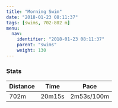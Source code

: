 ```yaml
---
title: "Morning Swim"
date: "2018-01-23 08:11:37"
tags: [swims, 702-802 m]
menu:
  nav:
    identifier: "2018-01-23 08:11:37"
    parent: "swims"
    weight: 130
---
```


### Stats

| Distance | Time | Pace |
|----------|------|------|
|702m|20m15s|2m53s/100m|
